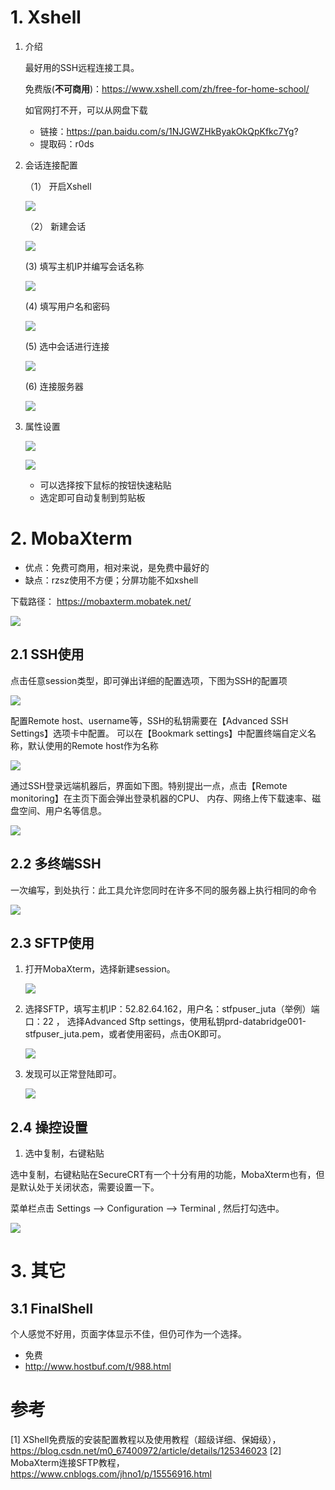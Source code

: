 # 1. Xshell

1. 介绍

    最好用的SSH远程连接工具。
    
    免费版(**不可商用**)：https://www.xshell.com/zh/free-for-home-school/

    如官网打不开，可以从网盘下载  
    - 链接：https://pan.baidu.com/s/1NJGWZHkByakOkQpKfkc7Yg?
    - 提取码：r0ds

2. 会话连接配置
    
    （1） 开启Xshell
    
    ![](.01_软件清单_images/1_xshell启动界面.png)    
    
    （2） 新建会话
    
    ![](.01_软件清单_images/2_xshell新建会话.png)
    
    (3) 填写主机IP并编写会话名称
    
    ![](.01_软件清单_images/3_xshell会话属性填写.png)
    
    (4) 填写用户名和密码
    
    ![](.01_软件清单_images/4_xshell用户名和密码.png)
    
    (5) 选中会话进行连接
    
    ![](.01_软件清单_images/5_会话连接.png)
    
    (6) 连接服务器
    
    ![](.01_软件清单_images/6_连接服务器.png)
    
3. 属性设置

    ![](.01_软件清单_images/1_xshell打开属性配置.png)
    
    ![](.01_软件清单_images/2_xshell属性选择.png)
    
    - 可以选择按下鼠标的按钮快速粘贴
    - 选定即可自动复制到剪贴板 


# 2. MobaXterm

- 优点：免费可商用，相对来说，是免费中最好的
- 缺点：rzsz使用不方便；分屏功能不如xshell

下载路径： https://mobaxterm.mobatek.net/

![](.02_SSH工具_images/mobaxterm下载.png)

## 2.1 SSH使用

点击任意session类型，即可弹出详细的配置选项，下图为SSH的配置项

![](.02_SSH工具_images/session界面.png)

配置Remote host、username等，SSH的私钥需要在【Advanced SSH Settings】选项卡中配置。
可以在【Bookmark settings】中配置终端自定义名称，默认使用的Remote host作为名称

![](.02_SSH工具_images/SSH界面.png)


通过SSH登录远端机器后，界面如下图。特别提出一点，点击【Remote monitoring】在主页下面会弹出登录机器的CPU、
内存、网络上传下载速率、磁盘空间、用户名等信息。

![](.02_SSH工具_images/SSH登录界面.png)


## 2.2 多终端SSH

一次编写，到处执行：此工具允许您同时在许多不同的服务器上执行相同的命令

![](.02_SSH工具_images/多终端.png)


## 2.3 SFTP使用

1. 打开MobaXterm，选择新建session。

   ![](.02_SSH工具_images/mobaxterm选择session.png)

2. 选择SFTP，填写主机IP：52.82.64.162，用户名：stfpuser_juta（举例）端口：22 ，
   选择Advanced Sftp settings，使用私钥prd-databridge001-stfpuser_juta.pem，或者使用密码，点击OK即可。

   ![](.02_SSH工具_images/mobaxterm_sftp.png)

3. 发现可以正常登陆即可。
   
   ![](.02_SSH工具_images/mobaxterm_sftp界面.png)


## 2.4 操控设置

1. 选中复制，右键粘贴

选中复制，右键粘贴在SecureCRT有一个十分有用的功能，MobaXterm也有，但是默认处于关闭状态，需要设置一下。

菜单栏点击 Settings --> Configuration --> Terminal , 然后打勾选中。

![](.02_SSH工具_images/右键复制.png)




# 3. 其它
## 3.1 FinalShell

个人感觉不好用，页面字体显示不佳，但仍可作为一个选择。

- 免费
- http://www.hostbuf.com/t/988.html



 
# 参考

[1] XShell免费版的安装配置教程以及使用教程（超级详细、保姆级），
    https://blog.csdn.net/m0_67400972/article/details/125346023
[2] MobaXterm连接SFTP教程，https://www.cnblogs.com/jhno1/p/15556916.html